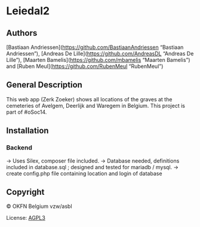 Leiedal2
========

## Authors
[Bastiaan Andriessen](https://github.com/BastiaanAndriessen “Bastiaan Andriessen”),
[Andreas De Lille](https://github.com/AndreasDL “Andreas De Lille”),
[Maarten Bamelis](https://github.com/mbamelis “Maarten Bamelis”) and
[Ruben Meul](https://github.com/RubenMeul “RubenMeul”)

## General Description
This web app (Zerk Zoeker) shows all locations of the graves at the cemeteries of Avelgem, Deerlijk and Waregem in Belgium.
This project is part of #oSoc14.

## Installation
### Backend
-> Uses Silex, composer file included.
-> Database needed, definitions included in database.sql ; designed and tested for mariadb / mysql.
-> create config.php file containing location and login of database

## Copyright
© OKFN Belgium vzw/asbl

License: [AGPL3](http://www.gnu.org/licenses/agpl-3.0.html "AGPL3")
